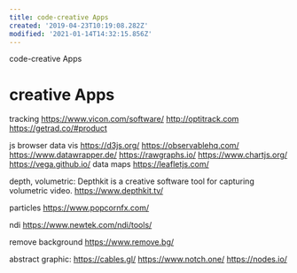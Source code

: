 ```yaml
---
title: code-creative Apps
created: '2019-04-23T10:19:08.282Z'
modified: '2021-01-14T14:32:15.856Z'
---
```


code-creative Apps

# creative Apps

tracking
https://www.vicon.com/software/
http://optitrack.com
https://getrad.co/#product

js browser data vis
https://d3js.org/
https://observablehq.com/
https://www.datawrapper.de/
https://rawgraphs.io/
https://www.chartjs.org/
https://vega.github.io/
data maps
https://leafletjs.com/

depth, volumetric:
Depthkit is a creative software tool for capturing volumetric video.
https://www.depthkit.tv/

particles
https://www.popcornfx.com/

ndi
https://www.newtek.com/ndi/tools/

remove background
https://www.remove.bg/

abstract graphic:
https://cables.gl/
https://www.notch.one/
https://nodes.io/




